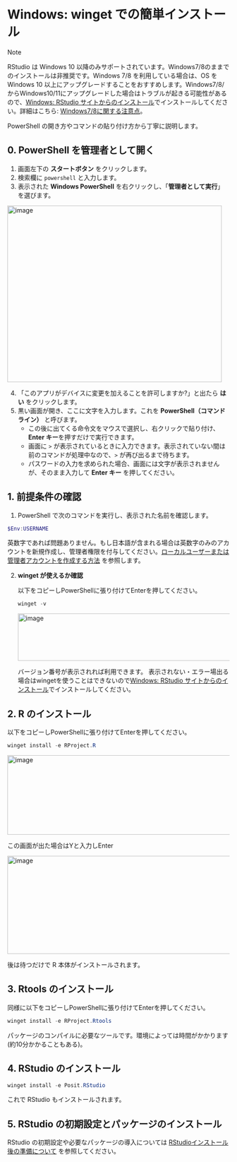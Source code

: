 # Windows: winget での簡単インストール

> [!NOTE]
> RStudio は Windows 10 以降のみサポートされています。Windows7/8のままでのインストールは非推奨です。Windows 7/8 を利用している場合は、OS を Windows 10 以上にアップグレードすることをおすすめします。Windows7/8/からWindows10/11にアップグレードした場合はトラブルが起きる可能性があるので、[Windows: RStudio サイトからのインストール](windows-rstudio.md)でインストールしてください。詳細はこちら: [Windows7/8に関する注意点](windows-r-japanese-path-issues.md)。

PowerShell の開き方やコマンドの貼り付け方から丁寧に説明します。

## 0. PowerShell を管理者として開く

1. 画面左下の **スタートボタン** をクリックします。
2. 検索欄に `powershell` と入力します。
3. 表示された **Windows PowerShell** を右クリックし、「**管理者として実行**」を選びます。

<img width="486" height="400" alt="image" src="https://github.com/user-attachments/assets/423cacf4-09ac-4696-9c76-9ef2522bc7a8" />

4. 「このアプリがデバイスに変更を加えることを許可しますか?」と出たら **はい** をクリックします。
5. 黒い画面が開き、ここに文字を入力します。これを **PowerShell（コマンドライン）** と呼びます。
   - この後に出てくる命令文をマウスで選択し、右クリックで貼り付け、**Enter キー**を押すだけで実行できます。
   - 画面に `>` が表示されているときに入力できます。表示されていない間は前のコマンドが処理中なので、`>` が再び出るまで待ちます。
   - パスワードの入力を求められた場合、画面には文字が表示されませんが、そのまま入力して **Enter キー** を押してください。

## 1. 前提条件の確認

1. PowerShell で次のコマンドを実行し、表示された名前を確認します。

```powershell
$Env:USERNAME
```

英数字であれば問題ありません。もし日本語が含まれる場合は英数字のみのアカウントを新規作成し、管理者権限を付与してください。[ローカルユーザーまたは管理者アカウントを作成する方法](https://support.microsoft.com/ja-jp/windows/windows-%E3%81%A7%E3%83%A6%E3%83%BC%E3%82%B6%E3%83%BC-%E3%82%A2%E3%82%AB%E3%82%A6%E3%83%B3%E3%83%88%E3%82%92%E7%AE%A1%E7%90%86%E3%81%99%E3%82%8B-104dc19f-6430-4b49-6a2b-e4dbd1dcdf32) を参照します。

2. **winget が使えるか確認**

   以下をコピーしPowerShellに張り付けてEnterを押してください。

   ```powershell
   winget -v
   ```

   <img width="680" height="107" alt="image" src="https://github.com/user-attachments/assets/a9870985-42ce-4dcd-8a9a-06dc23ffc570" />

   バージョン番号が表示されれば利用できます。
   表示されない・エラー場出る場合はwingetを使うことはできないので[Windows: RStudio サイトからのインストール](windows-rstudio.md)でインストールしてください。

## 2. R のインストール

以下をコピーしPowerShellに張り付けてEnterを押してください。

```powershell
winget install -e RProject.R
```

<img width="1439" height="180" alt="image" src="https://github.com/user-attachments/assets/817e1d24-4289-4d06-8a46-98e88ae5c964" />

この画面が出た場合はYと入力しEnter

<img width="1038" height="222" alt="image" src="https://github.com/user-attachments/assets/974d4114-75fb-48e2-a5e5-d41ad96c01fd" />

後は待つだけで R 本体がインストールされます。

## 3. Rtools のインストール

同様に以下をコピーしPowerShellに張り付けてEnterを押してください。

```powershell
winget install -e RProject.Rtools
```

パッケージのコンパイルに必要なツールです。環境によっては時間がかかります(約10分かかることもある)。

## 4. RStudio のインストール

```powershell
winget install -e Posit.RStudio
```

これで RStudio もインストールされます。

## 5. RStudio の初期設定とパッケージのインストール

RStudio の初期設定や必要なパッケージの導入については [RStudioインストール後の準備について](rstudio-post-install.md) を参照してください。
